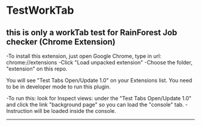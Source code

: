 # TestWorkTab
this is only a workTab test for RainForest Job checker (Chrome Extension)
---------------

-To install this extension, just open Google Chrome, type in url: chrome://extensions
-Click "Load unpacked extension"
-Choose the folder, "extension" on this repo.

You will see "Test Tabs Open/Update 1.0" on your Extensions list.  You need to be in developer mode to run this plugin.  

-To run this: look for Inspect views: under the "Test Tabs Open/Update 1.0" and click the link "background page" so you can load the "console" tab.
-Instruction will be loaded inside the console.

---------------
